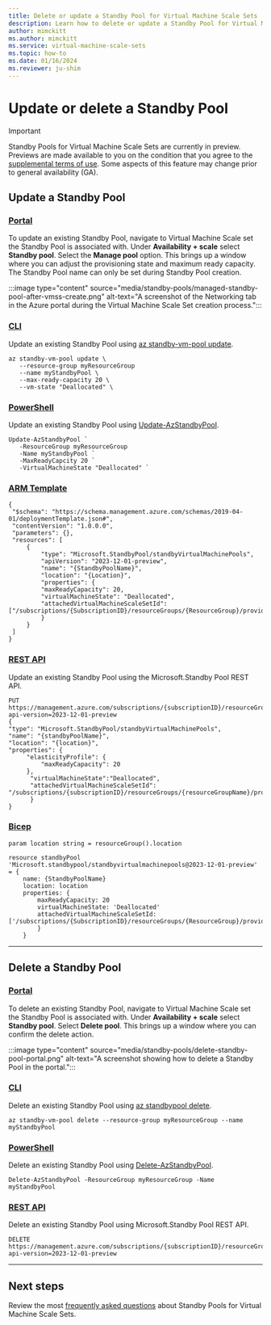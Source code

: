```yaml
---
title: Delete or update a Standby Pool for Virtual Machine Scale Sets
description: Learn how to delete or update a Standby Pool for Virtual Machine Scale Sets.
author: mimckitt
ms.author: mimckitt
ms.service: virtual-machine-scale-sets
ms.topic: how-to
ms.date: 01/16/2024
ms.reviewer: ju-shim
---
```



# Update or delete a Standby Pool


> [!IMPORTANT]
> Standby Pools for Virtual Machine Scale Sets are currently in preview. Previews are made available to you on the condition that you agree to the [supplemental terms of use](https://azure.microsoft.com/support/legal/preview-supplemental-terms/). Some aspects of this feature may change prior to general availability (GA). 


## Update a Standby Pool

### [Portal](#tab/portal)
To update an existing Standby Pool, navigate to Virtual Machine Scale set the Standby Pool is associated with. Under **Availability + scale** select **Standby pool**. Select the **Manage pool** option. This brings up a window where you can adjust the provisioning state and maximum ready capacity. The Standby Pool name can only be set during Standby Pool creation. 

:::image type="content" source="media/standby-pools/managed-standby-pool-after-vmss-create.png" alt-text="A screenshot of the Networking tab in the Azure portal during the Virtual Machine Scale Set creation process.":::


### [CLI](#tab/cli)
Update an existing Standby Pool using [az standby-vm-pool update](/cli/azure/standby-pool).

```azurecli-interactive
az standby-vm-pool update \
   --resource-group myResourceGroup 
   --name myStandbyPool \
   --max-ready-capacity 20 \
   --vm-state "Deallocated" \
```
### [PowerShell](#tab/powershell)
Update an existing Standby Pool using [Update-AzStandbyPool](/cli/azure/standby-pool).

```azurepowershell-interactive
Update-AzStandbyPool `
   -ResourceGroup myResourceGroup 
   -Name myStandbyPool `
   -MaxReadyCapcity 20 `
   -VirtualMachineState "Deallocated" `
```

### [ARM Template](#tab/template)
```ARM
{
 "$schema": "https://schema.management.azure.com/schemas/2019-04-01/deploymentTemplate.json#",
 "contentVersion": "1.0.0.0",
 "parameters": {},
 "resources": [
     {
         "type": "Microsoft.StandbyPool/standbyVirtualMachinePools",
         "apiVersion": "2023-12-01-preview",
         "name": "{StandbyPoolName}",
         "location": "{Location}",
         "properties": {
         "maxReadyCapacity": 20,
         "virtualMachineState": "Deallocated",
         "attachedVirtualMachineScaleSetId": ["/subscriptions/{SubscriptionID}/resourceGroups/{ResourceGroup}/providers/Microsoft.Compute/virtualMachineScaleSets/{ScaleSetName}"]
         }
     }
 ]
}

```

### [REST API](#tab/rest)
Update an existing Standby Pool using the Microsoft.Standby Pool REST API.

```HTTP
PUT https://management.azure.com/subscriptions/{subscriptionID}/resourceGroups/{resourceGroupName}/providers/Microsoft.StandbyPool/standbyVirtualMachinePools/{standbyPoolName}?api-version=2023-12-01-preview
{
"type": "Microsoft.StandbyPool/standbyVirtualMachinePools",
"name": "{standbyPoolName}",
"location": "{location}",
"properties": {
	 "elasticityProfile": {
		 "maxReadyCapacity": 20
	 },
	  "virtualMachineState":"Deallocated",
	  "attachedVirtualMachineScaleSetId": "/subscriptions/{subscriptionID}/resourceGroups/{resourceGroupName}/providers/Microsoft.Compute/virtualMachineScaleSets/{scaleSetName}"
	  }
}
```

### [Bicep](#tab/bicep)
```bicep
param location string = resourceGroup().location

resource standbyPool 'Microsoft.standbypool/standbyvirtualmachinepools@2023-12-01-preview' = {
    name: {StandbyPoolName}
    location: location
    properties: {
        maxReadyCapacity: 20
        virtualMachineState: 'Deallocated'
        attachedVirtualMachineScaleSetId: ['/subscriptions/{SubscriptionID}/resourceGroups/{ResourceGroup}/providers/Microsoft.Compute/virtualMachineScaleSets/{ScaleSetName}]
        }
    } 
```


---


## Delete a Standby Pool

### [Portal](#tab/portal1)

To delete an existing Standby Pool, navigate to Virtual Machine Scale set the Standby Pool is associated with. Under **Availability + scale** select **Standby pool**. Select **Delete pool**. This brings up a window where you can confirm the delete action. 

:::image type="content" source="media/standby-pools/delete-standby-pool-portal.png" alt-text="A screenshot showing how to delete a Standby Pool in the portal.":::



### [CLI](#tab/cli1)
Delete an existing Standby Pool using [az standbypool delete]().

```azurecli-interactive
az standby-vm-pool delete --resource-group myResourceGroup --name myStandbyPool
```
### [PowerShell](#tab/powershell1)
Delete an existing Standby Pool using [Delete-AzStandbyPool]().

```azurepowershell-interactive
Delete-AzStandbyPool -ResourceGroup myResourceGroup -Name myStandbyPool 
```

### [REST API](#tab/rest1)
Delete an existing Standby Pool using Microsoft.Standby Pool REST API. 

```HTTP
DELETE https://management.azure.com/subscriptions/{subscriptionID}/resourceGroups/{resourceGroupName}/providers/Microsoft.StandbyPool/standbyVirtualMachinePools/{standbyPoolName}?api-version=2023-12-01-preview
```

---

## Next steps
Review the most [frequently asked questions](standby-pools-faq.md) about Standby Pools for Virtual Machine Scale Sets.